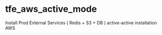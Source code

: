 # tfe_aws_active_mode
Install Prod External Services ( Redis + S3 + DB ) active-active installation AWS


